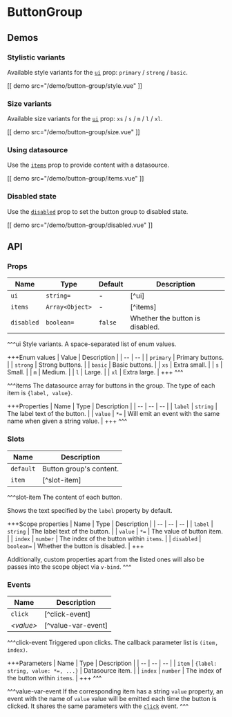# ButtonGroup

## Demos

### Stylistic variants

Available style variants for the [`ui`](#props-ui) prop: `primary` / `strong` / `basic`.

[[ demo src="/demo/button-group/style.vue" ]]

### Size variants

Available size variants for the [`ui`](#props-ui) prop: `xs` / `s` / `m` / `l` / `xl`.

[[ demo src="/demo/button-group/size.vue" ]]

### Using datasource

Use the [`items`](#props-items) prop to provide content with a datasource.

[[ demo src="/demo/button-group/items.vue" ]]

### Disabled state

Use the [`disabled`](#props-disabled) prop to set the button group to disabled state.

[[ demo src="/demo/button-group/disabled.vue" ]]

## API

### Props

| Name | Type | Default | Description |
| -- | -- | -- | -- |
| ``ui`` | `string=` | - | [^ui] |
| ``items`` | `Array<Object>` | - | [^items] |
| ``disabled`` | `boolean=` | `false` | Whether the button is disabled. |

^^^ui
Style variants. A space-separated list of enum values.

+++Enum values
| Value | Description |
| -- | -- |
| `primary` | Primary buttons. |
| `strong` | Strong buttons. |
| `basic` | Basic buttons. |
| `xs` | Extra small. |
| `s` | Small. |
| `m` | Medium. |
| `l` | Large. |
| `xl` | Extra large. |
+++
^^^

^^^items
The datasource array for buttons in the group. The type of each item is `{label, value}`.

+++Properties
| Name | Type | Description |
| -- | -- | -- |
| `label` | `string` | The label text of the button. |
| `value` | `*=` | Will emit an event with the same name when given a string value. |
+++
^^^

### Slots

| Name | Description |
| -- | -- |
| ``default`` | Button group's content. |
| ``item`` | [^slot-item] |

^^^slot-item
The content of each button.

Shows the text specified by the `label` property by default.

+++Scope properties
| Name | Type | Description |
| -- | -- | -- |
| `label` | `string` | The label text of the button. |
| `value` | `*=` | The value of button item. |
| `index` | `number` | The index of the button within `items`. |
| `disabled` | `boolean=` | Whether the button is disabled. |
+++

Additionally, custom properties apart from the listed ones will also be passes into the scope object via `v-bind`.
^^^

### Events

| Name | Description |
| -- | -- |
| ``click`` | [^click-event] |
| <var>&lt;value&gt;</var> | [^value-var-event] |

^^^click-event
Triggered upon clicks. The callback parameter list is `(item, index)`.

+++Parameters
| Name | Type | Description |
| -- | -- | -- |
| `item` | `{label: string, value: *=, ...}` | Datasource item. |
| `index` | `number` | The index of the button within `items`. |
+++
^^^

^^^value-var-event
If the corresponding item has a string `value` property, an event with the name of `value` value will be emitted each time the button is clicked. It shares the same parameters with the [`click`](#events-click) event.
^^^
